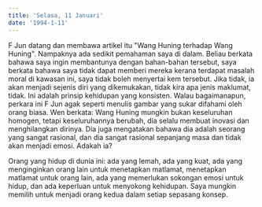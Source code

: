```yaml
---
title: 'Selasa, 11 Januari'
date: '1994-1-11'
---
```

F Jun datang dan membawa artikel itu "Wang Huning terhadap Wang Huning". Nampaknya ada sedikit pemahaman saya di dalam. Beliau berkata bahawa saya ingin membantunya dengan bahan-bahan tersebut, saya berkata bahawa saya tidak dapat memberi mereka kerana terdapat masalah moral di kawasan ini, saya tidak boleh menyertai kem tersebut. Jika tidak, ia akan menjadi sejenis diri yang dikemukakan, tidak kira apa jenis maklumat, tidak. Ini adalah prinsip kehidupan yang konsisten. Walau bagaimanapun, perkara ini F Jun agak seperti menulis gambar yang sukar difahami oleh orang biasa. Wen berkata: Wang Huning mungkin bukan keseluruhan homogen, tetapi keseluruhannya berubah, dia selalu membuat inovasi dan menghilangkan dirinya. Dia juga mengatakan bahawa dia adalah seorang yang sangat rasional, dan dia sangat rasional sepanjang masa dan tidak akan menjadi emosi. Adakah ia?

Orang yang hidup di dunia ini: ada yang lemah, ada yang kuat, ada yang menginginkan orang lain untuk menetapkan matlamat, menetapkan matlamat untuk orang lain, ada yang memerlukan sokongan emosi untuk hidup, dan ada keperluan untuk menyokong kehidupan. Saya mungkin memilih untuk menjadi orang kedua dalam setiap sepasang konsep.